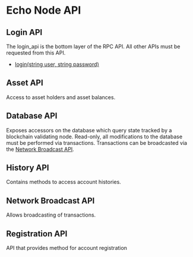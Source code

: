 # Echo Node API

## Login API

The login\_api is the bottom layer of the RPC API. All other APIs must be requested from this API.

* [login\(string user, string password\)](login-api.md)

## Asset API

Access to asset holders and asset balances.

## Database API

Exposes accessors on the database which query state tracked by a blockchain validating node. Read-only, all modifications to the database must be performed via transactions. Transactions can be broadcasted via the [Network Broadcast API](https://github.com/echoprotocol/echowiki/tree/a51e885cd5991f21faeb47fe2b5ec57e52b12b99/api-reference/echo-node-api/network-broadcast-api.md).

## History API

Contains methods to access account histories.

## Network Broadcast API

Allows broadcasting of transactions.

## Registration API

API that provides method for account registration

